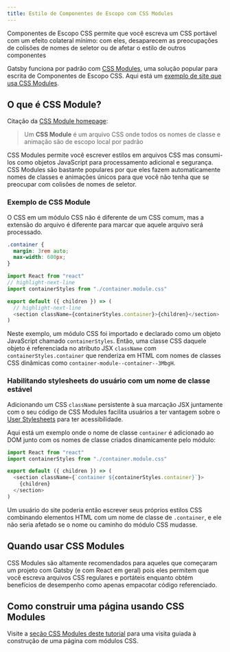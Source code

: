 ```yaml
---
title: Estilo de Componentes de Escopo com CSS Modules
---
```


Componentes de Escopo CSS permite que você escreva um CSS portável com um efeito colateral mínimo: com eles, desaparecem as preocupações de colisões de nomes de seletor ou de afetar o estilo de outros componentes

Gatsby funciona por padrão com [CSS Modules](https://github.com/css-modules/css-modules), uma solução popular para escrita de Componentes de Escopo CSS. Aqui está um [exemplo de site que usa CSS Modules](https://github.com/gatsbyjs/gatsby/tree/master/examples/using-css-modules).

## O que é CSS Module?

Citação da [CSS Module homepage](https://github.com/css-modules/css-modules):

> Um **CSS Module** é um arquivo CSS onde todos os nomes de classe e animação são de escopo local por padrão

CSS Modules permite você escrever estilos em arquivos CSS mas consumi-los como objetos JavaScript para processamento adicional e segurança. CSS Modules são bastante populares por que eles fazem automaticamente nomes de classes e animações únicos para que você não tenha que se preocupar com colisões de nomes de seletor.

### Exemplo de CSS Module

O CSS em um módulo CSS não é diferente de um CSS comum, mas a extensão do arquivo é diferente para marcar que aquele arquivo será processado.

```css:title=src/components/container.module.css
.container {
  margin: 3rem auto;
  max-width: 600px;
}
```

```jsx:title=src/components/container.js
import React from "react"
// highlight-next-line
import containerStyles from "./container.module.css"

export default ({ children }) => (
  // highlight-next-line
  <section className={containerStyles.container}>{children}</section>
)
```

Neste exemplo, um módulo CSS foi importado e declarado como um objeto JavaScript chamado `containerStyles`. Então, uma classe CSS daquele objeto é referenciada no atributo JSX `className` com `containerStyles.container` que renderiza em HTML com nomes de classes CSS dinâmicas como `container-module--container--3MbgH`.

### Habilitando stylesheets do usuário com um nome de classe estável

Adicionando um CSS `className` persistente à sua marcação JSX juntamente com o seu código de CSS Modules facilita usuários a ter vantagem sobre o [User Stylesheets](https://www.viget.com/articles/inline-styles-user-style-sheets-and-accessibility/) para ter acessibilidade.

Aqui está um exemplo onde o nome de classe `container` é adicionado ao DOM junto com os nomes de classe criados dinamicamente pelo módulo:

```jsx:title=src/components/container.js
import React from "react"
import containerStyles from "./container.module.css"

export default ({ children }) => (
  <section className={`container ${containerStyles.container}`}>
    {children}
  </section>
)
```
Um usuário do site poderia então escrever seus próprios estilos CSS combinando elementos HTML com um nome de classe de `.container`, e ele não seria afetado se o nome ou caminho do módulo CSS mudasse.

## Quando usar CSS Modules

CSS Modules são altamente recomendados para aqueles que começaram um projeto com Gatsby (e com React em geral) pois eles permitem que você escreva arquivos CSS regulares e portáteis enquanto obtém benefícios de desempenho como apenas empacotar código referenciado.

## Como construir uma página usando CSS Modules

Visite a [seção CSS Modules deste tutorial](/tutorial/part-two/#css-modules) para uma visita guiada à construção de uma página com módulos CSS.
